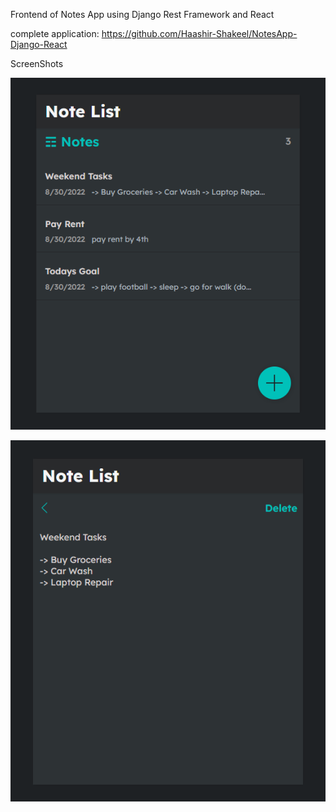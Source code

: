 Frontend of Notes App using Django Rest Framework and React

complete application: https://github.com/Haashir-Shakeel/NotesApp-Django-React

ScreenShots

![](https://github.com/Haashir-Shakeel/Project-Images/blob/main/NotesApp/HomePage.png)

![](https://github.com/Haashir-Shakeel/Project-Images/blob/main/NotesApp/NotePage.png)
